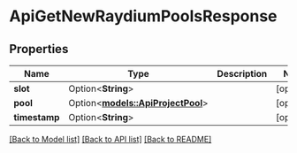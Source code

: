# ApiGetNewRaydiumPoolsResponse

## Properties

Name | Type | Description | Notes
------------ | ------------- | ------------- | -------------
**slot** | Option<**String**> |  | [optional]
**pool** | Option<[**models::ApiProjectPool**](apiProjectPool.md)> |  | [optional]
**timestamp** | Option<**String**> |  | [optional]

[[Back to Model list]](../README.md#documentation-for-models) [[Back to API list]](../README.md#documentation-for-api-endpoints) [[Back to README]](../README.md)


